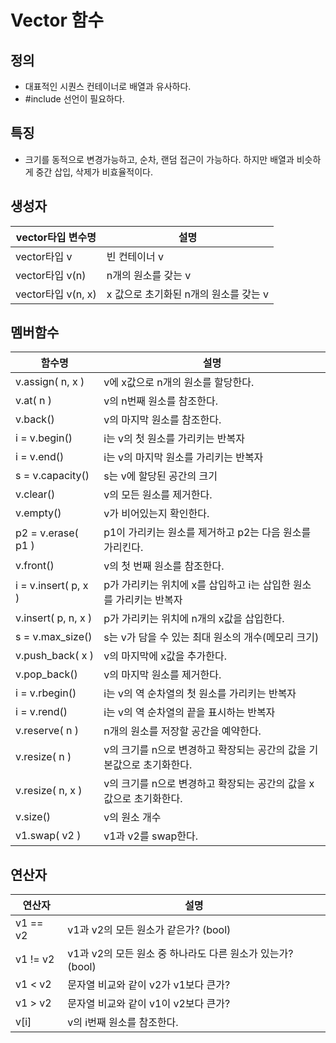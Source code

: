 # Vector 함수

## 정의
- 대표적인 시퀀스 컨테이너로 배열과 유사하다.
- #include <vector> 선언이 필요하다.

## 특징
- 크기를 동적으로 변경가능하고, 순차, 랜덤 접근이 가능하다. 하지만 배열과 비슷하게 중간 삽입, 삭제가 비효율적이다.

## 생성자
<table>
<thead>
<tr>
  <th>vector타입 변수명</th>
  <th>설명</th>
</tr>
</thead>
<tbody>
<tr>
  <td>vector타입 v</td>
  <td>빈 컨테이너 v</td>
</tr>
<tr>
  <td>vector타입 v(n)</td>
  <td>n개의 원소를 갖는 v</td>
</tr>
<tr>
  <td>vector타입 v(n, x)</td>
  <td>x 값으로 초기화된 n개의 원소를 갖는 v</td>
</tr>
</tbody>
</table>

## 멤버함수
<table>
<thead>
<tr>
  <th>함수명</th>
  <th>설명</th>
</tr>
</thead>
<tbody>
<tr>
  <td>v.assign( n, x )</td>
  <td>v에 x값으로 n개의 원소를 할당한다.</td>
</tr>
<tr>
  <td>v.at( n )</td>
  <td>v의 n번째 원소를 참조한다.</td>
</tr>
<tr>
  <td>v.back()</td>
  <td>v의 마지막 원소를 참조한다.</td>
</tr>
<tr>
  <td>i = v.begin()</td>
  <td>i는 v의 첫 원소를 가리키는 반복자</td>
</tr>
<tr>
  <td>i = v.end()</td>
  <td>i는 v의 마지막 원소를 가리키는 반복자</td>
</tr>
<tr>
  <td>s = v.capacity()</td>
  <td>s는 v에 할당된 공간의 크기</td>
</tr>
<tr>
  <td>v.clear()</td>
  <td>v의 모든 원소를 제거한다.</td>
</tr>
<tr>
  <td>v.empty()</td>
  <td>v가 비어있는지 확인한다.</td>
</tr>
<tr>
  <td>p2 = v.erase( p1 )</td>
  <td>p1이 가리키는 원소를 제거하고 p2는 다음 원소를 가리킨다.</td>
</tr>
<tr>
  <td>v.front()</td>
  <td>v의 첫 번째 원소를 참조한다.</td>
</tr>
<tr>
  <td>i = v.insert( p, x )</td>
  <td>p가 가리키는 위치에 x를 삽입하고 i는 삽입한 원소를 가리키는 반복자</td>
</tr>
<tr>
  <td>v.insert( p, n, x )</td>
  <td>p가 가리키는 위치에 n개의 x값을 삽입한다.</td>
</tr>
<tr>
  <td>s = v.max_size()</td>
  <td>s는 v가 담을 수 있는 최대 원소의 개수(메모리 크기)</td>
</tr>
<tr>
  <td>v.push_back( x )</td>
  <td>v의 마지막에 x값을 추가한다.</td>
</tr>
<tr>
  <td>v.pop_back()</td>
  <td>v의 마지막 원소를 제거한다.</td>
</tr>
<tr>
  <td>i = v.rbegin()</td>
  <td>i는 v의 역 순차열의 첫 원소를 가리키는 반복자</td>
</tr>
<tr>
  <td>i = v.rend()</td>
  <td>i는 v의 역 순차열의 끝을 표시하는 반복자</td>
</tr>
<tr>
  <td>v.reserve( n )</td>
  <td>n개의 원소를 저장할 공간을 예약한다.</td>
</tr>
<tr>
  <td>v.resize( n )</td>
  <td>v의 크기를 n으로 변경하고 확장되는 공간의 값을 기본값으로 초기화한다.</td>
</tr>
<tr>
  <td>v.resize( n, x )</td>
  <td>v의 크기를 n으로 변경하고 확장되는 공간의 값을 x값으로 초기화한다.</td>
</tr>
<tr>
  <td>v.size()</td>
  <td>v의 원소 개수</td>
</tr>
<tr>
  <td>v1.swap( v2 )</td>
  <td>v1과 v2를 swap한다.</td>
</tr>
</tbody>
</table>

## 연산자
<table>
<thead>
<tr>
  <th>연산자</th>
  <th>설명</th>
</tr>
</thead>
<tbody>
<tr>
  <td>v1 == v2</td>
  <td>v1과 v2의 모든 원소가 같은가? (bool)</td>
</tr>
<tr>
  <td>v1 != v2</td>
  <td>v1과 v2의 모든 원소 중 하나라도 다른 원소가 있는가? (bool)</td>
</tr>
<tr>
  <td>v1 < v2</td>
  <td>문자열 비교와 같이 v2가 v1보다 큰가?</td>
</tr>
<tr>
  <td>v1 > v2</td>
  <td>문자열 비교와 같이 v1이 v2보다 큰가?</td>
</tr>
<tr>
  <td>v[i]</td>
  <td>v의 i번째 원소를 참조한다.</td>
</tr>
</tbody>
</table>
